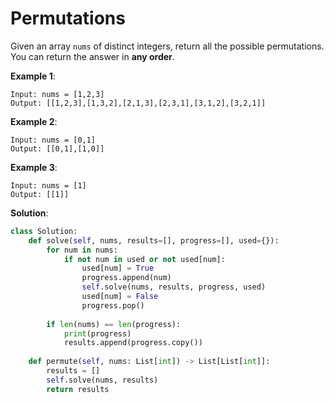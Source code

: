 # Permutations

Given an array `nums` of distinct integers, return all the possible permutations. You can return the answer in **any order**.

**Example 1**:

```
Input: nums = [1,2,3]
Output: [[1,2,3],[1,3,2],[2,1,3],[2,3,1],[3,1,2],[3,2,1]]
```

**Example 2**:

```
Input: nums = [0,1]
Output: [[0,1],[1,0]]
```

**Example 3**:

```
Input: nums = [1]
Output: [[1]]
```

**Solution**:

```python
class Solution:
    def solve(self, nums, results=[], progress=[], used={}):
        for num in nums:
            if not num in used or not used[num]:
                used[num] = True
                progress.append(num)
                self.solve(nums, results, progress, used)
                used[num] = False
                progress.pop()
        
        if len(nums) == len(progress):
            print(progress)
            results.append(progress.copy())
    
    def permute(self, nums: List[int]) -> List[List[int]]:
        results = []
        self.solve(nums, results)
        return results
```
